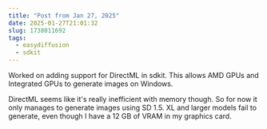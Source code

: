 ```yaml
---
title: "Post from Jan 27, 2025"
date: 2025-01-27T21:01:32
slug: 1738011692
tags:
  - easydiffusion
  - sdkit
---
```

Worked on adding support for DirectML in sdkit. This allows AMD GPUs and Integrated GPUs to generate images on Windows.

DirectML seems like it's really inefficient with memory though. So for now it only manages to generate images using SD 1.5. XL and larger models fail to generate, even though I have a 12 GB of VRAM in my graphics card.